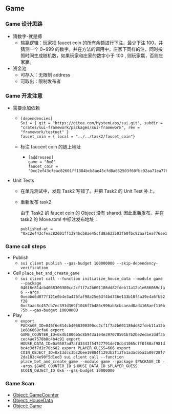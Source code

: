 ## Game

### Game 设计思路

- 猜数字-就是搏
  - 输赢逻辑：玩家把 faucet coin 的所有余额进行下注，最少下注 100，并猜测一个 0~999 的数字。并在方法的调用中，庄家下同样的注，同时按照时间生成随机数，如果玩家和庄家的数字小于 100 , 则玩家赢，否则庄家赢。
- 资金池
  - 可存入：无限制 address
  - 可取出：限制发布者

###   Game 开发注意

- 需要添加依赖

  - ```
    [dependencies]
    Sui = { git = "https://gitee.com/MystenLabs/sui.git", subdir = "crates/sui-framework/packages/sui-framework", rev = "framework/testnet" }
    faucet_coin = { local = "../../task2/faucet_coin"}
    ```

  - 标注 faucent coin 的链上地址

    - ```
      [addresses]
      game = "0x0"
      faucet_coin = "0xc2ef43cfeac82601ff1384bcb8ae45cfd8a632503f60fbc92aa71ea776ee1707"
      ```

- Unit Tests

  - 在单元测试中，发现 Task2 写错了。并把 Task2 的 Unit Test 补上。

  - 重新发布 task2

    由于 Task2 的 faucet coin 的 Object 没有 shared. 因此重新发布。并在 task2 的 Move.toml 中标注发布地址：

    ```
    published-at = "0xc2ef43cfeac82601ff1384bcb8ae45cfd8a632503f60fbc92aa71ea776ee1707"
    ```


###  Game call steps

- Publish
  -  `sui client publish --gas-budget 100000000 --skip-dependency-verification`
- Call `place_bet_and_create_game`
  -  `sui client call --function initialize_house_data --module game --package 046f6e814cb4068300300cc2cf1f7a2b601186dd82fdeb11a12b1e686069cfa6 --args 0xeabd6d077f121e0b4e3a426faf98a25e63f4bd736e133b18f4a39e4a6fb52f28 0xc3aac8c457cb7ec391d369f1046f7b486c996ab3cbcaead8ad4168aef110b75b --gas-budget 10000000`
- Play
  -  `export PACKAGE_ID=046f6e814cb4068300300cc2cf1f7a2b601186dd82fdeb11a12b1e686069cfa6
    export GAME_COUNTER_ID=0x4b1806b5c8b943a1e4e397070501b7b2be2edae3ddf35cec4ae7578b8c4b4c91
    export HOUSE_DATA_ID=0x9507ad7afd3443f54727791de70cb41065cff0f88af981dbc4c3df7d2c70c682
    export PLAYER_GUESS=666
    export COIN_OBJECT_ID=0x13dcc3bc2bee19884f1293b2f13f61a3ac95a2a89728f72da183c4e90f5d1ed3
    sui client call --function place_bet_and_create_game --module game --package $PACKAGE_ID --args $GAME_COUNTER_ID $HOUSE_DATA_ID $PLAYER_GUESS $COIN_OBJECT_ID 0x6 --gas-budget 10000000`

### Game Scan

- [Object: GameCounter](https://suiscan.xyz/mainnet/object/0x4b1806b5c8b943a1e4e397070501b7b2be2edae3ddf35cec4ae7578b8c4b4c91)
- [Object: HouseData](https://suiscan.xyz/mainnet/object/0x9507ad7afd3443f54727791de70cb41065cff0f88af981dbc4c3df7d2c70c682)
- [Object: Game](https://suiscan.xyz/mainnet/object/0xbb231bc631a195b5caaefb8a23011713418cda41f2d4915ee11758987d70b6f5)
